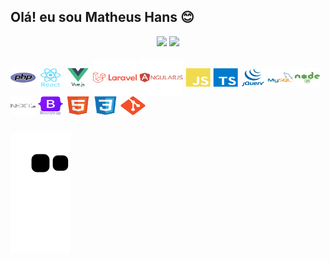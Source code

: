 ## Olá! eu sou Matheus Hans 😊

<div align="center" display="block">
  <img height="180em" src="https://github-readme-stats.vercel.app/api?username=Hans-Oliveira&show_icons=true&theme=dark&include_all_commits=true&count_private=true"/>
  <img height="180em" src="https://github-readme-stats.vercel.app/api/top-langs/?username=Hans-Oliveira&layout=compact&langs_count=7&theme=dark"/>
</div>

<div style="display: inline_block"><br>
  <img align="center" alt="Hans-PHP" height="30" width="40" src="https://raw.githubusercontent.com/devicons/devicon/master/icons/php/php-original.svg">
  <img align="center" alt="Hans-React" height="30" width="40" src="https://raw.githubusercontent.com/devicons/devicon/master/icons/react/react-original-wordmark.svg">
  <img align="center" alt="Hans-Vue" height="30" width="40" src="https://raw.githubusercontent.com/devicons/devicon/master/icons/vuejs/vuejs-original-wordmark.svg">
  <img align="center" alt="Hans-Laravel" height="60" width="70" src="https://raw.githubusercontent.com/devicons/devicon/master/icons/laravel/laravel-original-wordmark.svg">
  <img align="center" alt="Hans-Angular" height="60" width="70" src="https://raw.githubusercontent.com/devicons/devicon/master/icons/angularjs/angularjs-plain-wordmark.svg">
  <img align="center" alt="Hans-Js" height="30" width="40" src="https://raw.githubusercontent.com/devicons/devicon/master/icons/javascript/javascript-plain.svg">
  <img align="center" alt="Hans-Ts" height="30" width="40" src="https://raw.githubusercontent.com/devicons/devicon/master/icons/typescript/typescript-plain.svg">
  <img align="center" alt="Hans-jQuery" height="30" width="40" src="https://raw.githubusercontent.com/devicons/devicon/master/icons/jquery/jquery-plain-wordmark.svg">
  <img align="center" alt="Hans-MySQL" height="30" width="40" src="https://raw.githubusercontent.com/devicons/devicon/master/icons/mysql/mysql-original-wordmark.svg">
  <img align="center" alt="Hans-Node" height="30" width="40" src="https://raw.githubusercontent.com/devicons/devicon/master/icons/nodejs/nodejs-plain-wordmark.svg">
  <img align="center" alt="Hans-next" height="30" width="40" src="https://raw.githubusercontent.com/devicons/devicon/master/icons/nextjs/nextjs-line-wordmark.svg">
  <img align="center" alt="Hans-Bootstrap" height="30" width="40" src="https://raw.githubusercontent.com/devicons/devicon/master/icons/bootstrap/bootstrap-original-wordmark.svg">  
  <img align="center" alt="Hans-HTML" height="30" width="40" src="https://raw.githubusercontent.com/devicons/devicon/master/icons/html5/html5-original.svg">
  <img align="center" alt="Hans-CSS" height="30" width="40" src="https://raw.githubusercontent.com/devicons/devicon/master/icons/css3/css3-original.svg">
  <img align="center" alt="Hans-Git" height="30" width="40" src="https://raw.githubusercontent.com/devicons/devicon/master/icons/git/git-original.svg">
</div>

##

<div> 
  
  ![Snake animation](https://github.com/Hans-Oliveira/Hans-Oliveira/blob/output/github-contribution-grid-snake.svg)
 
</div>

  

